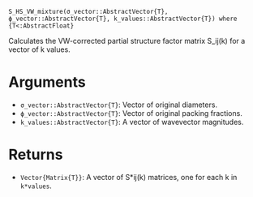 ```
S_HS_VW_mixture(σ_vector::AbstractVector{T}, ϕ_vector::AbstractVector{T}, k_values::AbstractVector{T}) where {T<:AbstractFloat}
```

Calculates the VW-corrected partial structure factor matrix S_ij(k) for a vector of k values.

# Arguments

  * `σ_vector::AbstractVector{T}`: Vector of original diameters.
  * `ϕ_vector::AbstractVector{T}`: Vector of original packing fractions.
  * `k_values::AbstractVector{T}`: A vector of wavevector magnitudes.

# Returns

  * `Vector{Matrix{T}}`: A vector of S*ij(k) matrices, one for each k in `k*values`.
